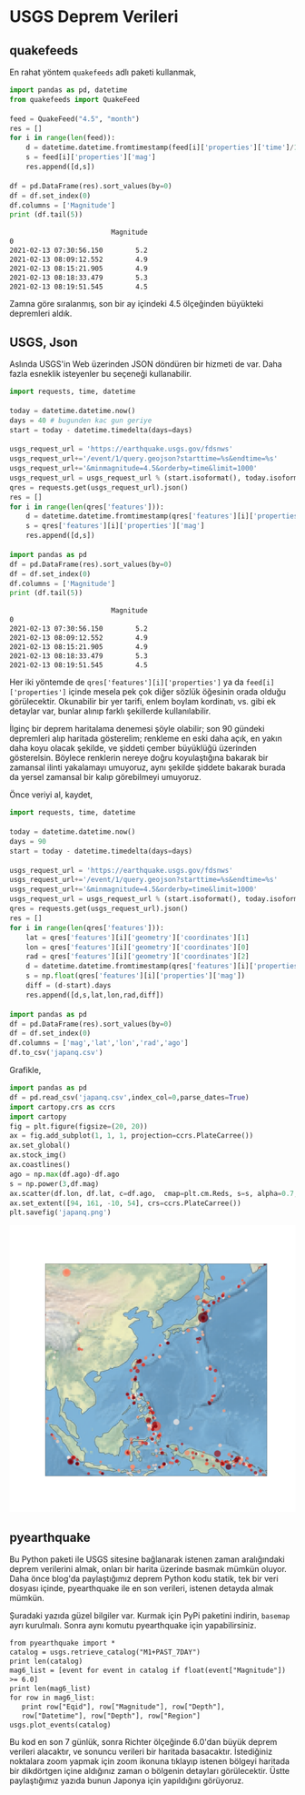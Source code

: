 # USGS Deprem Verileri

## quakefeeds

En rahat yöntem `quakefeeds` adlı paketi kullanmak,

```python
import pandas as pd, datetime
from quakefeeds import QuakeFeed

feed = QuakeFeed("4.5", "month")
res = []
for i in range(len(feed)):
    d = datetime.datetime.fromtimestamp(feed[i]['properties']['time']/1000.0)
    s = feed[i]['properties']['mag']
    res.append([d,s])

df = pd.DataFrame(res).sort_values(by=0)
df = df.set_index(0)
df.columns = ['Magnitude']
print (df.tail(5))
```

```text
                         Magnitude
0                                 
2021-02-13 07:30:56.150        5.2
2021-02-13 08:09:12.552        4.9
2021-02-13 08:15:21.905        4.9
2021-02-13 08:18:33.479        5.3
2021-02-13 08:19:51.545        4.5
```

Zamna göre sıralanmış, son bir ay içindeki 4.5 ölçeğinden büyükteki depremleri aldık.

## USGS, Json

Aslında USGS'in Web üzerinden JSON döndüren bir hizmeti de var. Daha fazla esneklik
isteyenler bu seçeneği kullanabilir.

```python
import requests, time, datetime

today = datetime.datetime.now()
days = 40 # bugunden kac gun geriye
start = today - datetime.timedelta(days=days)

usgs_request_url = 'https://earthquake.usgs.gov/fdsnws'
usgs_request_url+='/event/1/query.geojson?starttime=%s&endtime=%s'
usgs_request_url+='&minmagnitude=4.5&orderby=time&limit=1000'
usgs_request_url = usgs_request_url % (start.isoformat(), today.isoformat())
qres = requests.get(usgs_request_url).json()
res = []
for i in range(len(qres['features'])):
    d = datetime.datetime.fromtimestamp(qres['features'][i]['properties']['time']/1000.0)
    s = qres['features'][i]['properties']['mag']
    res.append([d,s])

import pandas as pd
df = pd.DataFrame(res).sort_values(by=0)
df = df.set_index(0)
df.columns = ['Magnitude']
print (df.tail(5))
```


```text
                         Magnitude
0                                 
2021-02-13 07:30:56.150        5.2
2021-02-13 08:09:12.552        4.9
2021-02-13 08:15:21.905        4.9
2021-02-13 08:18:33.479        5.3
2021-02-13 08:19:51.545        4.5
```

Her iki yöntemde de `qres['features'][i]['properties']` ya da
`feed[i]['properties']` içinde mesela pek çok diğer sözlük öğesinin
orada olduğu görülecektir. Okunabilir bir yer tarifi, enlem boylam
kordinatı, vs. gibi ek detaylar var, bunlar alınıp farklı şekillerde
kullanılabilir.

İlginç bir deprem haritalama denemesi şöyle olabilir; son 90 gündeki
depremleri alıp haritada gösterelim; renkleme en eski daha açık, en
yakın daha koyu olacak şekilde, ve şiddeti çember büyüklüğü üzerinden
gösterelsin. Böylece renklerin nereye doğru koyulaştığına bakarak bir
zamansal ilinti yakalamayı umuyoruz, aynı şekilde şiddete bakarak
burada da yersel zamansal bir kalıp görebilmeyi umuyoruz.

Önce veriyi al, kaydet, 

```python
import requests, time, datetime

today = datetime.datetime.now()
days = 90
start = today - datetime.timedelta(days=days)

usgs_request_url = 'https://earthquake.usgs.gov/fdsnws'
usgs_request_url+='/event/1/query.geojson?starttime=%s&endtime=%s'
usgs_request_url+='&minmagnitude=4.5&orderby=time&limit=1000'
usgs_request_url = usgs_request_url % (start.isoformat(), today.isoformat())
qres = requests.get(usgs_request_url).json()
res = []
for i in range(len(qres['features'])):
    lat = qres['features'][i]['geometry']['coordinates'][1]
    lon = qres['features'][i]['geometry']['coordinates'][0]
    rad = qres['features'][i]['geometry']['coordinates'][2]
    d = datetime.datetime.fromtimestamp(qres['features'][i]['properties']['time']/1000.0)
    s = np.float(qres['features'][i]['properties']['mag'])
    diff = (d-start).days
    res.append([d,s,lat,lon,rad,diff])

import pandas as pd
df = pd.DataFrame(res).sort_values(by=0)
df = df.set_index(0)
df.columns = ['mag','lat','lon','rad','ago']
df.to_csv('japanq.csv')
```

Grafikle,

```python
import pandas as pd
df = pd.read_csv('japanq.csv',index_col=0,parse_dates=True)
import cartopy.crs as ccrs
import cartopy
fig = plt.figure(figsize=(20, 20))
ax = fig.add_subplot(1, 1, 1, projection=ccrs.PlateCarree())
ax.set_global()
ax.stock_img()
ax.coastlines()
ago = np.max(df.ago)-df.ago
s = np.power(3,df.mag)
ax.scatter(df.lon, df.lat, c=df.ago,  cmap=plt.cm.Reds, s=s, alpha=0.7,  transform=ccrs.PlateCarree())
ax.set_extent([94, 161, -10, 54], crs=ccrs.PlateCarree())
plt.savefig('japanq.png')
```

![](japanq.png)


## pyearthquake

Bu Python paketi ile USGS sitesine bağlanarak istenen zaman
aralığındaki deprem verilerini almak, onları bir harita üzerinde
basmak mümkün oluyor. Daha önce blog'da paylaştığımız deprem Python
kodu statik, tek bir veri dosyası içinde, pyearthquake ile en son
verileri, istenen detayda almak mümkün.

Şuradaki yazıda güzel bilgiler var. Kurmak için PyPi paketini
indirin, `basemap` ayrı kurulmalı. Sonra aynı komutu pyearthquake için
yapabilirsiniz.

```
from pyearthquake import *
catalog = usgs.retrieve_catalog("M1+PAST_7DAY")
print len(catalog)
mag6_list = [event for event in catalog if float(event["Magnitude"]) >= 6.0]
print len(mag6_list)
for row in mag6_list:
   print row["Eqid"], row["Magnitude"], row["Depth"],
   row["Datetime"], row["Depth"], row["Region"]  
usgs.plot_events(catalog)
```

Bu kod en son 7 günlük, sonra Richter ölçeğinde 6.0'dan büyük deprem
verileri alacaktır, ve sonuncu verileri bir haritada
basacaktır. İstediğiniz noktalara zoom yapmak için zoom ikonuna
tıklayıp istenen bölgeyi haritada bir dikdörtgen içine aldığınız zaman
o bölgenin detayları görülecektir. Üstte paylaştığımız yazıda bunun
Japonya için yapıldığını görüyoruz.

